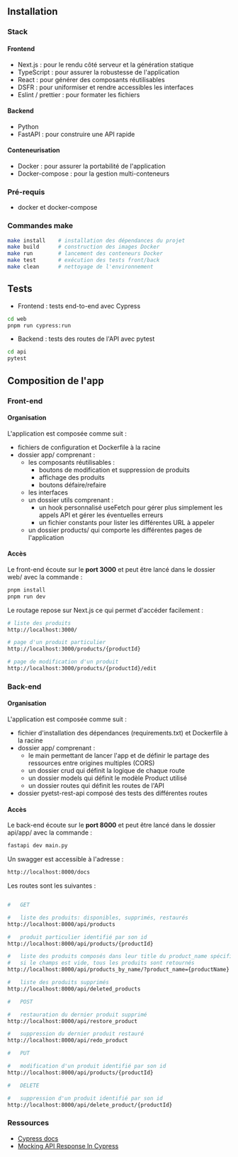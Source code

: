 <!-- Parler des fonctionnalités -->
## Installation

### Stack

#### Frontend

- Next.js : pour le rendu côté serveur et la génération statique
- TypeScript : pour assurer la robustesse de l'application
- React : pour générer des composants réutilisables
- DSFR : pour uniformiser et rendre accessibles les interfaces
- Eslint / prettier : pour formater les fichiers

#### Backend

- Python
- FastAPI : pour construire une API rapide

#### Conteneurisation

- Docker : pour assurer la portabilité de l'application
- Docker-compose : pour la gestion multi-conteneurs

### Pré-requis
- docker et docker-compose

### Commandes make

```bash
make install    # installation des dépendances du projet
make build      # construction des images Docker
make run        # lancement des conteneurs Docker
make test       # exécution des tests front/back
make clean      # nettoyage de l'environnement
```

## Tests

- Frontend : tests end-to-end avec Cypress

```bash
cd web
pnpm run cypress:run
```

- Backend : tests des routes de l'API avec pytest

```bash
cd api
pytest
```

## Composition de l'app

### Front-end

#### Organisation

L'application est composée comme suit :
- fichiers de configuration et Dockerfile à la racine
- dossier app/ comprenant :
    - les composants réutilisables : 
        - boutons de modification et suppression de produits
        - affichage des produits
        - boutons défaire/refaire
    - les interfaces
    - un dossier utils comprenant :
        - un hook personnalisé useFetch pour gérer plus simplement les appels API et gérer les éventuelles erreurs
        - un fichier constants pour lister les différentes URL à appeler
    - un dossier products/ qui comporte les différentes pages de l'application

#### Accès

Le front-end écoute sur le __port 3000__ et peut être lancé dans le dossier web/ avec la commande :

```bash
pnpm install
pnpm run dev
```

Le routage repose sur Next.js ce qui permet d'accéder facilement :

```bash
# liste des produits
http://localhost:3000/

# page d'un produit particulier
http://localhost:3000/products/{productId}

# page de modification d'un produit
http://localhost:3000/products/{productId}/edit
```

### Back-end

#### Organisation

L'application est composée comme suit :
- fichier d'installation des dépendances (requirements.txt) et Dockerfile à la racine
- dossier app/ comprenant :
    - le main permettant de lancer l'app et de définir le partage des ressources entre origines multiples (CORS)
    - un dossier crud qui définit la logique de chaque route
    - un dossier models qui définit le modèle Product utilisé
    - un dossier routes qui définit les routes de l'API
- dossier pyetst-rest-api composé des tests des différentes routes

#### Accès

Le back-end écoute sur le __port 8000__ et peut être lancé dans le dossier api/app/ avec la commande :

```bash
fastapi dev main.py
```

Un swagger est accessible à l'adresse :
```bash
http://localhost:8000/docs
```

Les routes sont les suivantes :

```bash

#   GET

#   liste des produits: disponibles, supprimés, restaurés
http://localhost:8000/api/products

#   produit particulier identifié par son id
http://localhost:8000/api/products/{productId}

#   liste des produits composés dans leur title du product_name spécifié
#   si le champs est vide, tous les produits sont retournés
http://localhost:8000/api/products_by_name/?product_name={productName}

#   liste des produits supprimés
http://localhost:8000/api/deleted_products

#   POST

#   restauration du dernier produit supprimé
http://localhost:8000/api/restore_product

#   suppression du dernier produit restauré
http://localhost:8000/api/redo_product

#   PUT

#   modification d'un produit identifié par son id
http://localhost:8000/api/products/{productId}

#   DELETE

#   suppression d'un produit identifié par son id
http://localhost:8000/api/delete_product/{productId}
```

### Ressources

- [Cypress docs](https://docs.cypress.io/guides/end-to-end-testing/writing-your-first-end-to-end-test)
- [Mocking API Response In Cypress](https://kailash-pathak.medium.com/mocking-api-response-in-cypress-a73dea514cfd)